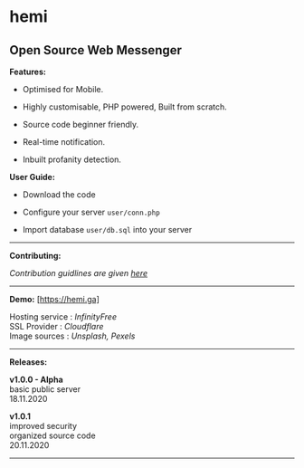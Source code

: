 # hemi

<h2>Open Source Web Messenger</h2> 

**Features:** <br>

* Optimised for Mobile.

* Highly customisable, PHP powered, Built from scratch. 

* Source code beginner friendly. 

* Real-time notification.

* Inbuilt profanity detection.

**User Guide:** <br>

* Download the code

* Configure your server ```user/conn.php```

* Import database ```user/db.sql``` into your server

---

**Contributing:** <br>

*Contribution guidlines are given [here](https://github.com/stringtherapy/hemi/blob/main/CONTRIBUTING.md)* <br>

---

**Demo:**  [https://hemi.ga] <br>
 
 Hosting service : *InfinityFree* <br>
 SSL Provider    : *Cloudflare* <br>
 Image sources   : *Unsplash, Pexels* 
<br>

---

**Releases:** <br>

**v1.0.0 - Alpha** <br>
basic public server <br>
18.11.2020

**v1.0.1** <br>
improved security <br> 
organized source code <br>
20.11.2020

---
